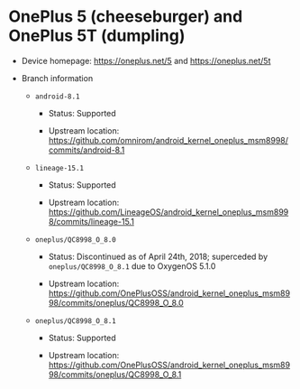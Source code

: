 # OnePlus 5 (cheeseburger) and OnePlus 5T (dumpling)

* Device homepage: https://oneplus.net/5 and https://oneplus.net/5t

* Branch information

  * `android-8.1`

    * Status: Supported

    * Upstream location: https://github.com/omnirom/android_kernel_oneplus_msm8998/commits/android-8.1

  * `lineage-15.1`

    * Status: Supported

    * Upstream location: https://github.com/LineageOS/android_kernel_oneplus_msm8998/commits/lineage-15.1

  * `oneplus/QC8998_O_8.0`

    * Status: Discontinued as of April 24th, 2018; superceded by `oneplus/QC8998_O_8.1` due to OxygenOS 5.1.0

    * Upstream location: https://github.com/OnePlusOSS/android_kernel_oneplus_msm8998/commits/oneplus/QC8998_O_8.0

  * `oneplus/QC8998_O_8.1`

    * Status: Supported

    * Upstream location: https://github.com/OnePlusOSS/android_kernel_oneplus_msm8998/commits/oneplus/QC8998_O_8.1
